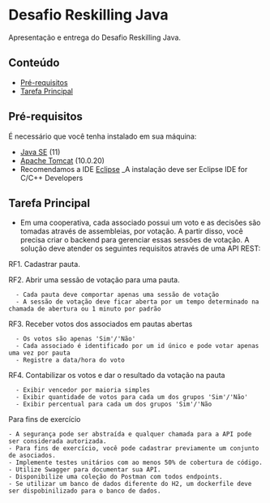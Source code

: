 # Desafio Reskilling Java

Apresentação e entrega do Desafio Reskilling Java.

## Conteúdo

- [Pré-requisitos](#pré-requisitos)
- [Tarefa Principal](#tarefa-principal)

## Pré-requisitos

É necessário que você tenha instalado em sua máquina:

- [Java SE](https://www.oracle.com/br/java/technologies/javase/jdk11-archive-downloads.html) (11)
- [Apache Tomcat](https://tomcat.apache.org/download-10.cgi) (10.0.20)
- Recomendamos a IDE [Eclipse](https://www.eclipse.org/downloads/)
   _A instalação deve ser Eclipse IDE for C/C++ Developers

## Tarefa Principal

- Em uma cooperativa, cada associado possui um voto e as decisões são tomadas através de assembleias, por votação. 
A partir disso, você precisa criar o backend para gerenciar essas sessões de votação.
A solução deve atender os seguintes requisitos através de uma API REST: 

RF1. Cadastrar pauta.

RF2. Abrir uma sessão de votação para uma pauta.
  
      - Cada pauta deve comportar apenas uma sessão de votação
      - A sessão de votação deve ficar aberta por um tempo determinado na chamada de abertura ou 1 minuto por padrão
      
RF3. Receber votos dos associados em pautas abertas

      - Os votos são apenas 'Sim'/'Não'
      - Cada associado é identificado por um id único e pode votar apenas uma vez por pauta
      - Registre a data/hora do voto
      
RF4. Contabilizar os votos e dar o resultado da votação na pauta

      - Exibir vencedor por maioria simples
      - Exibir quantidade de votos para cada um dos grupos 'Sim'/'Não'
      - Exibir percentual para cada um dos grupos 'Sim'/'Não
      
Para fins de exercício

    - A segurança pode ser abstraída e qualquer chamada para a API pode ser considerada autorizada.
    - Para fins de exercício, você pode cadastrar previamente um conjunto de asociados.
    - Implemente testes unitários com ao menos 50% de cobertura de código.
    - Utilize Swagger para documentar sua API.
    - Disponibilize uma coleção do Postman com todos endpoints.
    - Se utilizar um banco de dados diferente do H2, um dockerfile deve ser dispobinilizado para o banco de dados.

